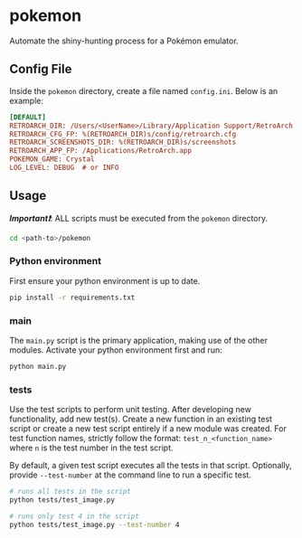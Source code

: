 # pokemon

Automate the shiny-hunting process for a Pokémon emulator.

## Config File

Inside the `pokemon` directory, create a file named `config.ini`. Below is an example:

```ini
[DEFAULT]
RETROARCH_DIR: /Users/<UserName>/Library/Application Support/RetroArch
RETROARCH_CFG_FP: %(RETROARCH_DIR)s/config/retroarch.cfg
RETROARCH_SCREENSHOTS_DIR: %(RETROARCH_DIR)s/screenshots
RETROARCH_APP_FP: /Applications/RetroArch.app
POKEMON_GAME: Crystal
LOG_LEVEL: DEBUG  # or INFO
```

## Usage

***Important❗***: ALL scripts must be executed from the `pokemon` directory.

```bash
cd <path-to>/pokemon
```

### Python environment

First ensure your python environment is up to date.

```bash
pip install -r requirements.txt
```

### main

The `main.py` script is the primary application, making use of the other modules. Activate your python environment first and run:

```bash
python main.py
```

### tests

Use the test scripts to perform unit testing. After developing new functionality, add new test(s). Create a new function in an existing test script or create a new test script entirely if a new module was created. For test function names, strictly follow the format: `test_n_<function_name>` where `n` is the test number in the test script.

By default, a given test script executes all the tests in that script. Optionally, provide `--test-number` at the command line to run a specific test.

```bash
# runs all tests in the script
python tests/test_image.py
```

```bash
# runs only test 4 in the script
python tests/test_image.py --test-number 4
```
